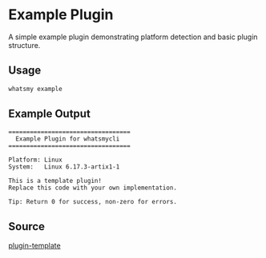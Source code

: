 # Example Plugin

A simple example plugin demonstrating platform detection and basic plugin structure.

## Usage

```bash
whatsmy example
```

## Example Output

```
==================================
  Example Plugin for whatsmycli  
==================================

Platform: Linux
System:   Linux 6.17.3-artix1-1

This is a template plugin!
Replace this code with your own implementation.

Tip: Return 0 for success, non-zero for errors.
```

## Source

[plugin-template](https://github.com/whatsmycli/plugin-template)

